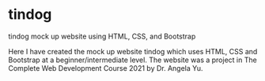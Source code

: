 # tindog
tindog mock up website using HTML, CSS, and Bootstrap

Here I have created the mock up website tindog which uses HTML, CSS and Bootstrap at a beginner/intermediate level. The website was a project in The Complete Web Development Course 2021 by Dr. Angela Yu. 
